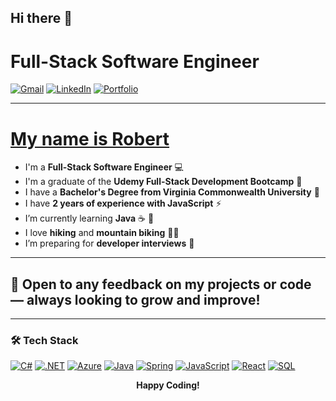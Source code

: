 ## Hi there 👋

# Full-Stack Software Engineer

[![Gmail](https://img.shields.io/badge/Gmail-D14836?style=for-the-badge&logo=gmail&logoColor=white)](mailto:cossrca@gmail.com)
[![LinkedIn](https://img.shields.io/badge/LinkedIn-0077B5?style=for-the-badge&logo=linkedin&logoColor=white)](https://www.linkedin.com/in/robert-coss/)
[![Portfolio](https://img.shields.io/badge/Portfolio-000000?style=for-the-badge&logo=react&logoColor=white)](https://github.com/Cossra)

---

# <u>My name is Robert</u>

- I'm a **Full-Stack Software Engineer** 💻  
- I'm a graduate of the **Udemy Full-Stack Development Bootcamp** 🥷  
- I have a **Bachelor's Degree from Virginia Commonwealth University** 🐏  
- I have **2 years of experience with JavaScript** ⚡  
- I’m currently learning **Java** ☕ 🌱
- I love **hiking** and **mountain biking** 🚵‍♂️  
- I’m preparing for **developer interviews** 🔭

---

## 🌟 Open to any feedback on my projects or code — always looking to **grow and improve**!

---

### 🛠 Tech Stack

[![C#](https://img.shields.io/badge/C%23-239120?style=for-the-badge&logo=csharp&logoColor=white)]()
[![.NET](https://img.shields.io/badge/.NET-512BD4?style=for-the-badge&logo=dotnet&logoColor=white)]()
[![Azure](https://img.shields.io/badge/Azure-0078D4?style=for-the-badge&logo=microsoftazure&logoColor=white)]()
[![Java](https://img.shields.io/badge/Java-ED8B00?style=for-the-badge&logo=java&logoColor=white)]()
[![Spring](https://img.shields.io/badge/Spring-6DB33F?style=for-the-badge&logo=spring&logoColor=white)]()
[![JavaScript](https://img.shields.io/badge/JavaScript-F7DF1E?style=for-the-badge&logo=javascript&logoColor=black)]()
[![React](https://img.shields.io/badge/React-20232A?style=for-the-badge&logo=react&logoColor=61DAFB)]()
[![SQL](https://img.shields.io/badge/SQL-4479A1?style=for-the-badge&logo=postgresql&logoColor=white)]()

<p align="center">
  <b>Happy Coding!</b>
</p>

